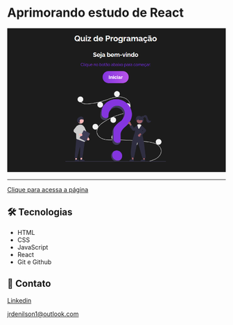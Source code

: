 # Aprimorando estudo de React

![preview](./src/img/previewapp.png)

<hr>

[Clique para acessa a página](https://jrdenilson.github.io/ReactQuiz)

## 🛠️ Tecnologias

- HTML
- CSS 
- JavaScript
- React
- Git e Github

## 📑 Contato

[Linkedin](https://www.linkedin.com/in/jrdenilson/)

jrdenilson1@outlook.com 